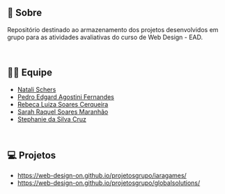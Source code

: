 ## 📄 Sobre
<p>Repositório destinado ao armazenamento dos projetos desenvolvidos em grupo para as atividades avaliativas do curso de Web Design - EAD.</p>
</br>

## 🧑‍💻 Equipe
- <a href="https://github.com/natali-schers">Natali Schers</a>
- <a href="https://github.com/Pedroedgard">Pedro Edgard Agostini Fernandes</a>
- <a href="https://github.com/Rebeca-Soares">Rebeca Luiza Soares Cerqueira</a>
- <a href="https://github.com/smaranha">Sarah Raquel Soares Maranhão</a>
- <a href="https://github.com/Web-D-on">Stephanie da Silva Cruz</a>
</br>

## 💻 Projetos
- https://web-design-on.github.io/projetosgrupo/iaragames/
- https://web-design-on.github.io/projetosgrupo/globalsolutions/
